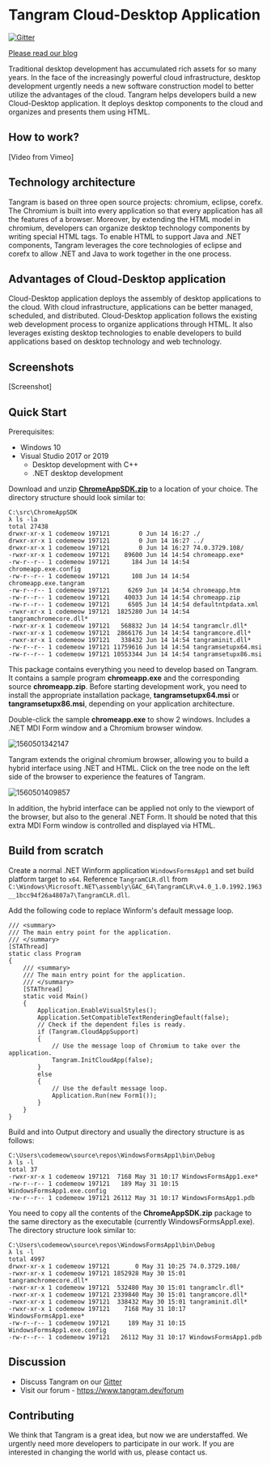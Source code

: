 # Tangram Cloud-Desktop Application

[![Gitter](https://badges.gitter.im/TangramDev/Lobby.svg)](https://gitter.im/TangramDev/Lobby?utm_source=badge&utm_medium=badge&utm_campaign=pr-badge)

[Please read our blog](https://blog.tangram.dev/a-new-way-to-define-desktop-software-using-web)  

Traditional desktop development has accumulated rich assets for so many years. In the face of the increasingly powerful cloud infrastructure, desktop development urgently needs a new software construction model to better utilize the advantages of the cloud. Tangram helps developers build a new Cloud-Desktop application. It deploys desktop components to the cloud and organizes and presents them using HTML.

## How to work?

[Video from Vimeo]

## Technology architecture

Tangram is based on three open source projects: chromium, eclipse, corefx. The Chromium is built into every application so that every application has all the features of a browser. Moreover, by extending the HTML model in chromium, developers can organize desktop technology components by writing special HTML tags. To enable HTML to support Java and .NET components, Tangram leverages the core technologies of eclipse and corefx to allow .NET and Java to work together in the one process.

## Advantages of Cloud-Desktop application

Cloud-Desktop application deploys the assembly of desktop applications to the cloud. With cloud infrastructure, applications can be better managed, scheduled, and distributed. Cloud-Desktop application follows the existing web development process to organize applications through HTML. It also leverages existing desktop technologies to enable developers to build applications based on desktop technology and web technology.

## Screenshots

[Screenshot]

## Quick Start

Prerequisites:

- Windows 10
- Visual Studio 2017 or 2019
  - Desktop development with C++
  - .NET desktop development

Download and unzip **[ChromeAppSDK.zip](<https://github.com/TangramDev/Tangram/releases>)** to a location of your choice. The directory structure should look similar to:

```
C:\src\ChromeAppSDK
λ ls -la
total 27438
drwxr-xr-x 1 codemeow 197121        0 Jun 14 16:27 ./
drwxr-xr-x 1 codemeow 197121        0 Jun 14 16:27 ../
drwxr-xr-x 1 codemeow 197121        0 Jun 14 16:27 74.0.3729.108/
-rwxr-xr-x 1 codemeow 197121    89600 Jun 14 14:54 chromeapp.exe*
-rw-r--r-- 1 codemeow 197121      184 Jun 14 14:54 chromeapp.exe.config
-rw-r--r-- 1 codemeow 197121      108 Jun 14 14:54 chromeapp.exe.tangram
-rw-r--r-- 1 codemeow 197121     6269 Jun 14 14:54 chromeapp.htm
-rw-r--r-- 1 codemeow 197121    40033 Jun 14 14:54 chromeapp.zip
-rw-r--r-- 1 codemeow 197121     6505 Jun 14 14:54 defaultntpdata.xml
-rwxr-xr-x 1 codemeow 197121  1825280 Jun 14 14:54 tangramchromecore.dll*
-rwxr-xr-x 1 codemeow 197121   568832 Jun 14 14:54 tangramclr.dll*
-rwxr-xr-x 1 codemeow 197121  2866176 Jun 14 14:54 tangramcore.dll*
-rwxr-xr-x 1 codemeow 197121   338432 Jun 14 14:54 tangraminit.dll*
-rw-r--r-- 1 codemeow 197121 11759616 Jun 14 14:54 tangramsetupx64.msi
-rw-r--r-- 1 codemeow 197121 10553344 Jun 14 14:54 tangramsetupx86.msi
```

This package contains everything you need to develop based on Tangram. It contains a sample program **chromeapp.exe** and the corresponding source **chromeapp.zip**. Before starting development work, you need to install the appropriate installation package, **tangramsetupx64.msi** or **tangramsetupx86.msi**, depending on your application architecture.

Double-click the sample **chromeapp.exe** to show 2 windows. Includes a .NET MDI Form window and a Chromium browser window.

![1560501342147](Docs/assets/1560501342147.png)

Tangram extends the original chromium browser, allowing you to build a hybrid interface using .NET and HTML. Click on the tree node on the left side of the browser to experience the features of Tangram.

![1560501409857](Docs/assets/1560501409857.png)

In addition, the hybrid interface can be applied not only to the viewport of the browser, but also to the general .NET Form. It should be noted that this extra MDI Form window is controlled and displayed via HTML.

## Build from scratch

Create a normal .NET Winform application `WindowsFormsApp1` and set build platform target to `x64`. Reference `TangramCLR.dll` from `C:\Windows\Microsoft.NET\assembly\GAC_64\TangramCLR\v4.0_1.0.1992.1963__1bcc94f26a4807a7\TangramCLR.dll`.

Add the following code to replace Winform's default message loop.

```
/// <summary>
/// The main entry point for the application.
/// </summary>
[STAThread]
static class Program
{
	/// <summary>
	/// The main entry point for the application.
	/// </summary>
	[STAThread]
	static void Main()
	{
		Application.EnableVisualStyles();
		Application.SetCompatibleTextRenderingDefault(false);
		// Check if the dependent files is ready.
		if (Tangram.CloudAppSupport)
		{
			// Use the message loop of Chromium to take over the application.
			Tangram.InitCloudApp(false);
		}
		else
		{
			// Use the default message loop.
			Application.Run(new Form1());
		}
	}
}
```

Build and into Output directory and usually the directory structure is as follows:

```
C:\Users\codemeow\source\repos\WindowsFormsApp1\bin\Debug
λ ls -l
total 37
-rwxr-xr-x 1 codemeow 197121  7168 May 31 10:17 WindowsFormsApp1.exe*
-rw-r--r-- 1 codemeow 197121   189 May 31 10:15 WindowsFormsApp1.exe.config
-rw-r--r-- 1 codemeow 197121 26112 May 31 10:17 WindowsFormsApp1.pdb
```

You need to copy all the contents of the **ChromeAppSDK.zip** package to the same directory as the executable (currently WindowsFormsApp1.exe). The directory structure look similar to:

```
C:\Users\codemeow\source\repos\WindowsFormsApp1\bin\Debug
λ ls -l
total 4997
drwxr-xr-x 1 codemeow 197121       0 May 31 10:25 74.0.3729.108/
-rwxr-xr-x 1 codemeow 197121 1852928 May 30 15:01 tangramchromecore.dll*
-rwxr-xr-x 1 codemeow 197121  532480 May 30 15:01 tangramclr.dll*
-rwxr-xr-x 1 codemeow 197121 2339840 May 30 15:01 tangramcore.dll*
-rwxr-xr-x 1 codemeow 197121  338432 May 30 15:01 tangraminit.dll*
-rwxr-xr-x 1 codemeow 197121    7168 May 31 10:17 WindowsFormsApp1.exe*
-rw-r--r-- 1 codemeow 197121     189 May 31 10:15 WindowsFormsApp1.exe.config
-rw-r--r-- 1 codemeow 197121   26112 May 31 10:17 WindowsFormsApp1.pdb
```



## Discussion

- Discuss Tangram on our [Gitter](https://gitter.im/TangramDev/Lobby)
- Visit our forum - https://www.tangram.dev/forum

## Contributing

We think that Tangram is a great idea, but now we are understaffed. We urgently need more developers to participate in our work. If you are interested in changing the world with us, please contact us.
